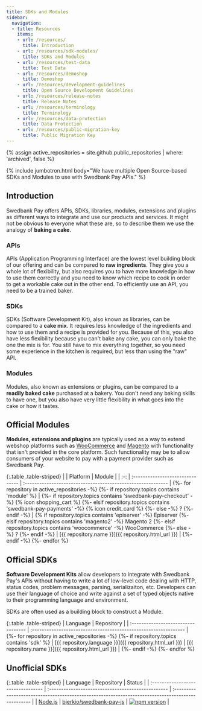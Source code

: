 ```yaml
---
title: SDKs and Modules
sidebar:
  navigation:
  - title: Resources
    items:
    - url: /resources/
      title: Introduction
    - url: /resources/sdk-modules/
      title: SDKs and Modules
    - url: /resources/test-data
      title: Test Data
    - url: /resources/demoshop
      title: Demoshop
    - url: /resources/development-guidelines
      title: Open Source Development Guidelines
    - url: /resources/release-notes
      title: Release Notes
    - url: /resources/terminology
      title: Terminology
    - url: /resources/data-protection
      title: Data Protection
    - url: /resources/public-migration-key
      title: Public Migration Key
---
```


{% assign active_repositories = site.github.public_repositories | where: 'archived', false %}

{% include jumbotron.html body="We have multiple Open Source-based SDKs and
Modules to use with Swedbank Pay APIs." %}

## Introduction

Swedbank Pay offers APIs, SDKs, libraries, modules, extensions and plugins as
different ways to integrate and use our products and services. It might not
be obvious to everyone what these are, so to describe them we use the analogy
of **baking a cake**.

### APIs

APIs (Application Programming Interface) are the lowest level building block of
our offering and can be compared to **raw ingredients**. They give you a whole
lot of flexibility, but also requires you to have more knowledge in how to use
them correctly and you need to know which recipe to cook in order to get a
workable cake out in the other end. To efficiently use an API, you need to be
a trained baker.

### SDKs

SDKs (Software Development Kit), also known as libraries, can be compared to
a **cake mix**. It requires less knowledge of the ingredients and how to use
them and a recipe is provided for you. Because of this, you also have less
flexibility because you can't bake any cake, you can only bake the one the mix
is for. You still have to mix everything together, so you need some experience
in the kitchen is required, but less than using the "raw" API.

### Modules

Modules, also known as extensions or plugins, can be compared to a **readily
baked cake** purchased at a bakery. You don't need any baking skills to have
one, but you also have very little flexibility in what goes into the cake or
how it tastes.

## Official Modules

**Modules, extensions and plugins** are typically used as a way to extend
webshop platforms such as [WooCommerce][woocommerce] and [Magento][magento] with
functionality that isn't provided in the core platform. Such functionality may
be to allow consumers of your website to pay with a payment provider such as
Swedbank Pay.

{:.table .table-striped}
|     | Platform                         | Module                                                       |
| :-: | :------------------------------- | :----------------------------------------------------------- |
{%- for repository in active_repositories -%}
  {%- if repository.topics contains 'module' %}
|   {%- if repository.topics contains 'swedbank-pay-checkout' -%} {% icon shopping_cart %}
    {%- elsif repository.topics contains 'swedbank-pay-payments' -%} {% icon credit_card %}
    {%- else -%} ?
    {%- endif -%}
|   {% if repository.topics contains 'episerver' -%} Episerver
    {%- elsif repository.topics contains 'magento2' -%} Magento 2
    {%- elsif repository.topics contains 'woocommerce' -%} WooCommerce
    {%- else -%} ?
    {%- endif -%}
|   [{{ repository.name }}]({{ repository.html_url }}) |
  {%- endif -%}
{%- endfor %}

## Official SDKs

**Software Development Kits** allow developers to integrate with Swedbank Pay's
APIs without having to write a lot of low-level code dealing with HTTP, status
codes, problem messages, parsing, serializaiton, etc. Developers can use their
language of choice and write against a set of typed objects native to their
programming language and environment.

SDKs are often used as a building block to construct a Module.

{:.table .table-striped}
| Language                            | Repository                                                       |
| :---------------------------------- | :--------------------------------------------------------------- |
{%- for repository in active_repositories -%}
  {%- if repository.topics contains 'sdk' %}
| [{{ repository.language }}]({{ repository.html_url }}) | [{{ repository.name }}]({{ repository.html_url }}) |
  {%- endif -%}
{%- endfor %}

## Unofficial SDKs

{:.table .table-striped}
| Language                           | Repository                                         | Status                                                                                             |
| :--------------------------------- | :------------------------------------------------- | :------------------------------------------------------------------------------------------------- |
| [Node.js][bjerkio-swedbank-pay-js] | [bjerkio/swedbank-pay-js][bjerkio-swedbank-pay-js] | [![npm version](https://badge.fury.io/js/swedbank-pay.svg)](https://badge.fury.io/js/swedbank-pay) |

[woocommerce]: https://woocommerce.com/
[magento]: https://magento.com/
[swedbank-pay-sdk-php]: https://github.com/SwedbankPay/swedbank-pay-sdk-php
[swedbank-pay-sdk-php-packagist-badge]: https://poser.pugx.org/swedbank-pay/swedbank-pay-sdk-php/version
[swedbank-pay-sdk-php-packagist]: https://packagist.org/packages/swedbank-pay/swedbank-pay-sdk-php
[swedbank-pay-sdk-dotnet]: https://github.com/SwedbankPay/swedbank-pay-sdk-dotnet
[swedbank-pay-sdk-ios]: https://github.com/SwedbankPay/swedbank-pay-sdk-ios
[swedbank-pay-sdk-android]: https://github.com/SwedbankPay/swedbank-pay-sdk-android
[bjerkio-swedbank-pay-js]: https://github.com/bjerkio/swedbank-pay-js
